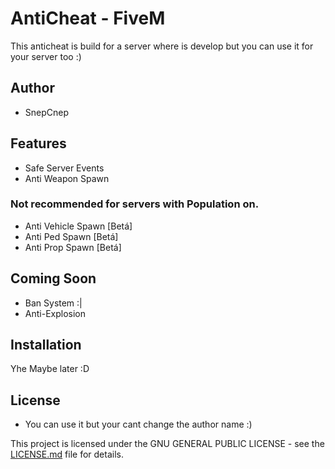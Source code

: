 # AntiCheat - FiveM

This anticheat is build for a server where is develop but you can use it for your server too :)

## Author
- SnepCnep

## Features
- Safe Server Events
- Anti Weapon Spawn


### Not recommended for servers with Population on.
- Anti Vehicle Spawn [Betá]
- Anti Ped Spawn [Betá]
- Anti Prop Spawn [Betá]

## Coming Soon
- Ban System :|
- Anti-Explosion


## Installation
Yhe Maybe later :D

## License
- You can use it but your cant change the author name :)

This project is licensed under the GNU GENERAL PUBLIC LICENSE - see the [LICENSE.md](LICENSE.md) file for details.